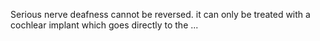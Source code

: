 Serious nerve deafness cannot be reversed. it can only be treated with a cochlear implant which goes directly to the ...